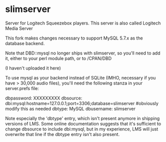 # slimserver
Server for Logitech Squeezebox players. This server is also called Logitech Media Server

This fork makes changes necessary to support MySQL 5.7.x as the database backend.

Note that DBD::mysql no longer ships with slimserver, so you'll need to add it, either to your perl module path, or to /CPAN/DBD

(I haven't uploaded it here)

To use mysql as your backend instead of SQLite (IMHO, necessary if you have > 30,000 audio files), you'll need the following stanza in your server.prefs file:

dbpassword: XXXXXXXXX
dbsource: dbi:mysql:hostname=127.0.0.1;port=3306;database=slimserver #obviously modify this as needed
dbtype: MySQL
dbusername: slimserver

Note especially the 'dbtype' entry, which isn't present anymore in shipping versions of LMS. Some online documentation suggests that it's sufficient to change dbsource to include dbi:mysql, but in my experience, LMS will just overwrite that line if the dbtype entry isn't also present.
